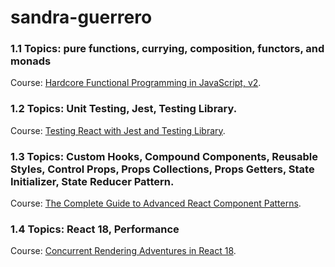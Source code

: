 # sandra-guerrero

### 1.1 Topics: pure functions, currying, composition, functors, and monads

Course: [Hardcore Functional Programming in JavaScript, v2](https://frontendmasters.com/courses/hardcore-js-v2/).


### 1.2 Topics: Unit Testing, Jest, Testing Library.

Course: [Testing React with Jest and Testing Library](https://www.udemy.com/course/react-testing-library/).


### 1.3 Topics: Custom Hooks, Compound Components, Reusable Styles, Control Props, Props Collections, Props Getters, State Initializer, State Reducer Pattern.

Course: [The Complete Guide to Advanced React Component Patterns](https://www.udemy.com/course/the-complete-guide-to-advanced-react-patterns/).


### 1.4 Topics: React 18, Performance

Course: [Concurrent Rendering Adventures in React 18](https://www.udemy.com/course/concurrent-rendering-adventures-in-react-18/).

